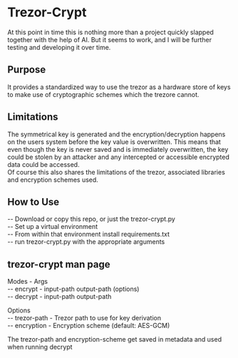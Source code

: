 # Trezor-Crypt  
  
At this point in time this is nothing more than a project quickly slapped together with the help of AI. But it seems to work, and I will be further testing and developing it over time.  

## Purpose  
  
It provides a standardized way to use the trezor as a hardware store of keys to make use of cryptographic schemes which the trezore cannot.  
  
## Limitations  
  
The symmetrical key is generated and the encryption/decryption happens on the users system before the key value is overwritten. This means that even though the key is never saved and is immediately overwritten, the key could be stolen by an attacker and any intercepted or accessible encrypted data could be accessed.  
Of course this also shares the limitations of the trezor, associated libraries and encryption schemes used.  
  
## How to Use  
  
-- Download or copy this repo, or just the trezor-crypt.py  
-- Set up a virtual environment  
-- From within that environment install requirements.txt  
-- run trezor-crypt.py with the appropriate arguments  
  
## trezor-crypt man page  
  
Modes    -    Args  
-- encrypt - input-path output-path (options)  
-- decrypt - input-path output-path  
  
Options  
-- trezor-path - Trezor path to use for key derivation  
-- encryption - Encryption scheme (default: AES-GCM)  
  
The trezor-path and encryption-scheme get saved in metadata and used when running decrypt  
